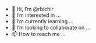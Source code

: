 - 👋 Hi, I’m @rbichir
- 👀 I’m interested in ...
- 🌱 I’m currently learning ...
- 💞️ I’m looking to collaborate on ...
- 📫 How to reach me ...

<!---
rbichir/rbichir is a ✨ special ✨ repository because its `README.md` (this file) appears on your GitHub profile.
You can click the Preview link to take a look at your changes.
--->
